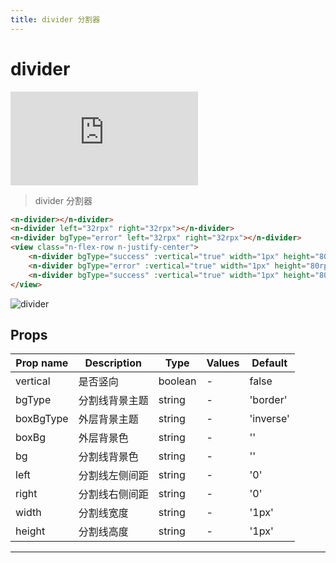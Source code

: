 ```yaml
---
title: divider 分割器
---
```


# divider

<div class="demo-box">
	<iframe scrolling="auto" frameborder="0" src="https://npro.redou.vip/h5/#/pages/display/divider" class="demo-box-iframe"></iframe>
</div>

> divider 分割器

```html
<n-divider></n-divider>
<n-divider left="32rpx" right="32rpx"></n-divider>
<n-divider bgType="error" left="32rpx" right="32rpx"></n-divider>
<view class="n-flex-row n-justify-center">
	<n-divider bgType="success" :vertical="true" width="1px" height="80rpx" left="32rpx" right="32rpx"></n-divider>
	<n-divider bgType="error" :vertical="true" width="1px" height="80rpx" left="32rpx" right="32rpx"></n-divider>
	<n-divider bgType="success" :vertical="true" width="1px" height="80rpx" left="32rpx" right="32rpx"></n-divider>
</view>
```

![divider](/img/coms/divider.jpg)

## Props

| Prop name | Description    | Type    | Values | Default   |
| --------- | -------------- | ------- | ------ | --------- |
| vertical  | 是否竖向       | boolean | -      | false     |
| bgType    | 分割线背景主题 | string  | -      | 'border'  |
| boxBgType | 外层背景主题   | string  | -      | 'inverse' |
| boxBg     | 外层背景色     | string  | -      | ''        |
| bg        | 分割线背景色   | string  | -      | ''        |
| left      | 分割线左侧间距 | string  | -      | '0'       |
| right     | 分割线右侧间距 | string  | -      | '0'       |
| width     | 分割线宽度     | string  | -      | '1px'     |
| height    | 分割线高度     | string  | -      | '1px'     |

---
